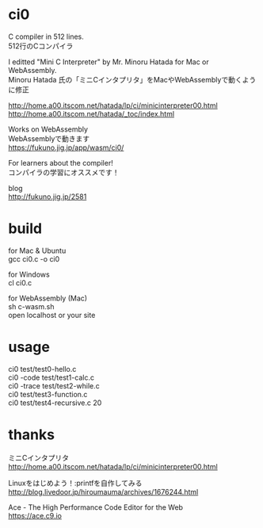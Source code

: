 # ci0

C compiler in 512 lines.  
512行のCコンパイラ  

I editted "Mini C Interpreter" by Mr. Minoru Hatada for Mac or WebAssembly.  
Minoru Hatada 氏の「ミニCインタプリタ」をMacやWebAssemblyで動くように修正  

http://home.a00.itscom.net/hatada/lp/ci/minicinterpreter00.html  
http://home.a00.itscom.net/hatada/_toc/index.html  

Works on WebAssembly  
WebAssemblyで動きます  
https://fukuno.jig.jp/app/wasm/ci0/  

For learners about the compiler!  
コンパイラの学習にオススメです！  

blog  
http://fukuno.jig.jp/2581  

# build

for Mac & Ubuntu  
gcc ci0.c -o ci0

for Windows  
cl ci0.c

for WebAssembly (Mac)  
sh c-wasm.sh  
open localhost or your site  

# usage

ci0 test/test0-hello.c  
ci0 -code test/test1-calc.c  
ci0 -trace test/test2-while.c  
ci0 test/test3-function.c  
ci0 test/test4-recursive.c 20  

# thanks

ミニCインタプリタ  
http://home.a00.itscom.net/hatada/lp/ci/minicinterpreter00.html  

Linuxをはじめよう！:printfを自作してみる  
http://blog.livedoor.jp/hiroumauma/archives/1676244.html  

Ace - The High Performance Code Editor for the Web  
https://ace.c9.io  
